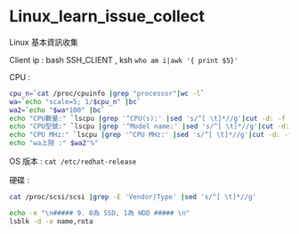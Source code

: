# Linux_learn_issue_collect
Linux 基本資訊收集

Client ip : bash SSH_CLIENT , ksh `who am i|awk '{ print $5}'`

CPU : 

```bash
cpu_n=`cat /proc/cpuinfo |grep "processor"|wc -l`
wa=`echo "scale=5; 1/$cpu_n" |bc`
wa2=`echo "$wa*100" |bc`
echo "CPU數量:" `lscpu |grep '^CPU(s):' |sed 's/^[ \t]*//g'|cut -d: -f 2`
echo "CPU型號:" `lscpu |grep '^Model name:' |sed 's/^[ \t]*//g'|cut -d: -f 2`
echo "CPU MHz:" `lscpu |grep '^CPU MHz:' |sed 's/^[ \t]*//g'|cut -d: -f 2` 
echo "wa上限 :" $wa2"%"
```

OS 版本 : `cat /etc/redhat-release`

硬碟 :

```bash
cat /proc/scsi/scsi |grep -E 'Vendor|Type' |sed 's/^[ \t]*//g'

echo -e "\n##### 9. 0為 SSD, 1為 HDD ##### \n"
lsblk -d -o name,rota
```
